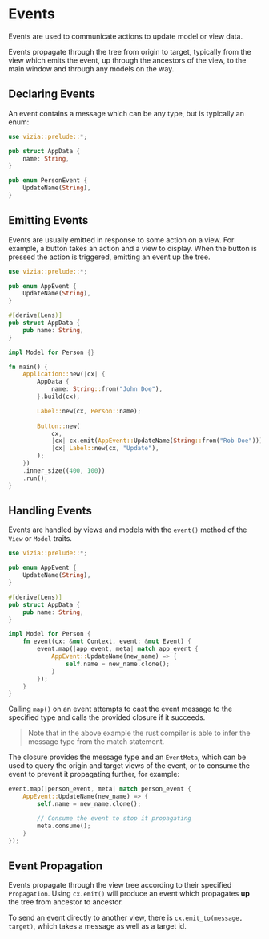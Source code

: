 # Events

Events are used to communicate actions to update model or view data. 

Events propagate through the tree from origin to target, typically from the view which emits the event, up through the ancestors of the view, to the main window and through any models on the way.


## Declaring Events

An event contains a message which can be any type, but is typically an enum:

```rust
use vizia::prelude::*;

pub struct AppData {
    name: String,
}

pub enum PersonEvent {
    UpdateName(String),
}
```

## Emitting Events
Events are usually emitted in response to some action on a view. For example, a button takes an action and a view to display. When the button is pressed the action is triggered, emitting an event up the tree.
```rust
use vizia::prelude::*;

pub enum AppEvent {
    UpdateName(String),
}

#[derive(Lens)]
pub struct AppData {
    pub name: String,
}

impl Model for Person {}

fn main() {
    Application::new(|cx| {
        AppData { 
            name: String::from("John Doe"),
        }.build(cx);

        Label::new(cx, Person::name);
        
        Button::new(
            cx,
            |cx| cx.emit(AppEvent::UpdateName(String::from("Rob Doe"))),
            |cx| Label::new(cx, "Update"),
        );
    })
    .inner_size((400, 100))
    .run();
}
```

## Handling Events
Events are handled by views and models with the `event()` method of the `View` or `Model` traits.

```rust
use vizia::prelude::*;

pub enum AppEvent {
    UpdateName(String),
}

#[derive(Lens)]
pub struct AppData {
    pub name: String,
}

impl Model for Person {
    fn event(cx: &mut Context, event: &mut Event) {
        event.map(|app_event, meta| match app_event {
            AppEvent::UpdateName(new_name) => {
                self.name = new_name.clone();
            }
        });
    }
}
```
Calling `map()` on an event attempts to cast the event message to the specified type and calls the provided closure if it succeeds.

> Note that in the above  example the rust compiler is able to infer the message type from the match statement. 

The closure provides the message type and an `EventMeta`, which can be used to query the origin and target views of the event, or to consume the event to prevent it propagating further, for example:

```rust
event.map(|person_event, meta| match person_event {
    AppEvent::UpdateName(new_name) => {
        self.name = new_name.clone();

        // Consume the event to stop it propagating
        meta.consume();
    }
});
```

## Event Propagation
Events propagate through the view tree according to their specified `Propagation`. Using `cx.emit()` will produce an event which propagates **up** the tree from ancestor to ancestor.

To send an event directly to another view, there is `cx.emit_to(message, target)`, which takes a message as well as a target id.


<!-- Events propagate through the view tree, and how an event propagates is specific to the event type. However, usually a platform event will propagate down the tree to the target view or model, and a user event will propagate up the tree to the target view or model. -->

